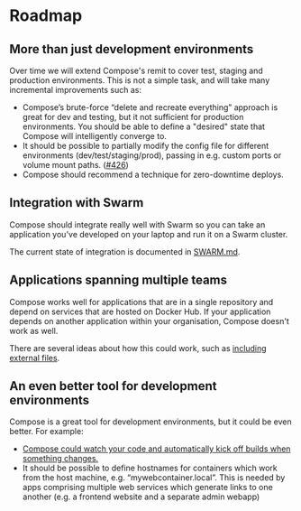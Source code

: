 # Roadmap

## More than just development environments

Over time we will extend Compose's remit to cover test, staging and production environments. This is not a simple task, and will take many incremental improvements such as:

- Compose’s brute-force “delete and recreate everything” approach is great for dev and testing, but it not sufficient for production environments. You should be able to define a "desired" state that Compose will intelligently converge to.
- It should be possible to partially modify the config file for different environments (dev/test/staging/prod), passing in e.g. custom ports or volume mount paths. ([#426](https://github.com/docker/fig/issues/426))
- Compose should recommend a technique for zero-downtime deploys.

## Integration with Swarm

Compose should integrate really well with Swarm so you can take an application you've developed on your laptop and run it on a Swarm cluster.

The current state of integration is documented in [SWARM.md](SWARM.md).

## Applications spanning multiple teams

Compose works well for applications that are in a single repository and depend on services that are hosted on Docker Hub. If your application depends on another application within your organisation, Compose doesn't work as well.

There are several ideas about how this could work, such as [including external files](https://github.com/docker/fig/issues/318).

## An even better tool for development environments

Compose is a great tool for development environments, but it could be even better. For example:

- [Compose could watch your code and automatically kick off builds when something changes.](https://github.com/docker/fig/issues/184)
- It should be possible to define hostnames for containers which work from the host machine, e.g. “mywebcontainer.local”. This is needed by apps comprising multiple web services which generate links to one another (e.g. a frontend website and a separate admin webapp)

